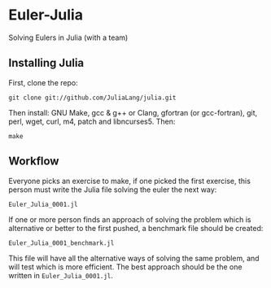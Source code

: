 ﻿Euler-Julia
===========

Solving Eulers in Julia (with a team)

## Installing Julia

First, clone the repo:

    git clone git://github.com/JuliaLang/julia.git

Then install: GNU Make, gcc & g++ or Clang, gfortran (or gcc-fortran),
git, perl, wget, curl, m4, patch and libncurses5. Then:

    make

## Workflow

Everyone picks an exercise to make, if one picked the first exercise,
this person must write the Julia file solving the euler the next way:

    Euler_Julia_0001.jl

If one or more person finds an approach of solving the problem which
is alternative or better to the first pushed, a benchmark file should
be created:

    Euler_Julia_0001_benchmark.jl

This file will have all the alternative ways of solving the same
problem, and will test which is more efficient. The best approach
should be the one written in `Euler_Julia_0001.jl`.

